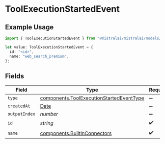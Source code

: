 # ToolExecutionStartedEvent

## Example Usage

```typescript
import { ToolExecutionStartedEvent } from "@mistralai/mistralai/models/components";

let value: ToolExecutionStartedEvent = {
  id: "<id>",
  name: "web_search_premium",
};
```

## Fields

| Field                                                                                                | Type                                                                                                 | Required                                                                                             | Description                                                                                          |
| ---------------------------------------------------------------------------------------------------- | ---------------------------------------------------------------------------------------------------- | ---------------------------------------------------------------------------------------------------- | ---------------------------------------------------------------------------------------------------- |
| `type`                                                                                               | [components.ToolExecutionStartedEventType](../../models/components/toolexecutionstartedeventtype.md) | :heavy_minus_sign:                                                                                   | N/A                                                                                                  |
| `createdAt`                                                                                          | [Date](https://developer.mozilla.org/en-US/docs/Web/JavaScript/Reference/Global_Objects/Date)        | :heavy_minus_sign:                                                                                   | N/A                                                                                                  |
| `outputIndex`                                                                                        | *number*                                                                                             | :heavy_minus_sign:                                                                                   | N/A                                                                                                  |
| `id`                                                                                                 | *string*                                                                                             | :heavy_check_mark:                                                                                   | N/A                                                                                                  |
| `name`                                                                                               | [components.BuiltInConnectors](../../models/components/builtinconnectors.md)                         | :heavy_check_mark:                                                                                   | N/A                                                                                                  |